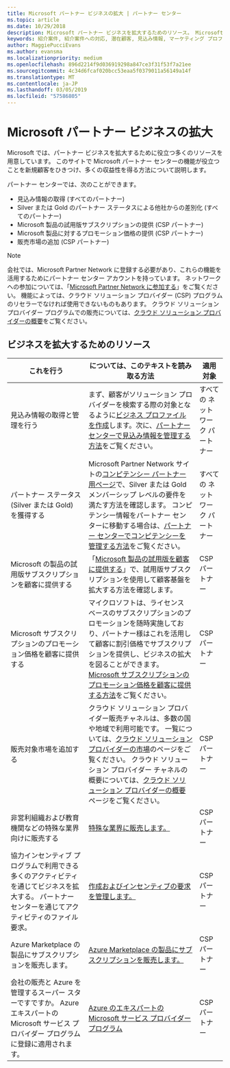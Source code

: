 ```yaml
---
title: Microsoft パートナー ビジネスの拡大 | パートナー センター
ms.topic: article
ms.date: 10/29/2018
description: Microsoft パートナー ビジネスを拡大するためのリソース。 Microsoft から見込み情報 (紹介案件) を受け取る方法が含まれています。
keywords: 紹介案件, 紹介案件への対応, 潜在顧客, 見込み情報, マーケティング プロファイル, ビジネス プロファイル, ビジネスの拡大, ビジネス チャンス, コンピテンシー, Silver メンバーシップ, Gold メンバーシップ, 試用版, 市場の拡大, ナショナル クラウド
author: MaggiePucciEvans
ms.author: evansma
ms.localizationpriority: medium
ms.openlocfilehash: 896d2214f9d036919298a847ce3f31f53f7a21ee
ms.sourcegitcommit: 4c34d6fcaf020bcc53eaa5f0379011a56149a14f
ms.translationtype: MT
ms.contentlocale: ja-JP
ms.lasthandoff: 03/05/2019
ms.locfileid: "57586805"
---
```

# <a name="grow-your-microsoft-partner-business"></a>Microsoft パートナー ビジネスの拡大 

Microsoft では、パートナー ビジネスを拡大するために役立つ多くのリソースを用意しています。 このサイトで Microsoft パートナー センターの機能が役立つことを新規顧客をひきつけ、多くの収益性を得る方法について説明します。

パートナー センターでは、次のことができます。

- 見込み情報の取得 (すべてのパートナー)
- Silver または Gold のパートナー ステータスによる他社からの差別化 (すべてのパートナー)
- Microsoft 製品の試用版サブスクリプションの提供 (CSP パートナー)
- Microsoft 製品に対するプロモーション価格の提供 (CSP パートナー)
- 販売市場の追加 (CSP パートナー)

> [!NOTE]  
> 会社では、Microsoft Partner Network に登録する必要があり、これらの機能を活用するためにパートナー センター アカウントを持っています。 ネットワークへの参加については、「[Microsoft Partner Network に参加する](mpn-overview.md)」をご覧ください。 機能によっては、クラウド ソリューション プロバイダー (CSP) プログラムのリセラーでなければ使用できないものもあります。 クラウド ソリューション プロバイダー プログラムでの販売については、[クラウド ソリューション プロバイダーの概要](csp-overview.md)をご覧ください。

## <a name="resources-to-help-your-business-grow"></a>ビジネスを拡大するためのリソース

|  **これを行う**  |  **については、このテキストを読み取る方法**  |  **適用対象**  |
|--------------|-----------|--------------
| 見込み情報の取得と管理を行う | まず、顧客がソリューション プロバイダーを検索する際の対象となるように[ビジネス プロファイルを作成](create-a-marketing-profile.md)します。次に、[パートナー センターで見込み情報を管理する方法](responding-to-referrals.md)をご覧ください。 | すべての ネットワーク パートナー |
| パートナー ステータス (Silver または Gold) を獲得する | Microsoft Partner Network サイトの[コンピテンシー パートナー用ページ](https://partner.microsoft.com/membership/competencies)で、Silver または Gold メンバーシップ レベルの要件を満たす方法を確認します。 コンピテンシー情報をパートナー センターに移動する場合は、[パートナー センターでコンピテンシーを管理する方法](competencies.md)をご覧ください。 | すべての ネットワーク パートナー |
| Microsoft の製品の試用版サブスクリプションを顧客に提供する | 「[Microsoft 製品の試用版を顧客に提供する](offer-your-customers-trials-of-microsoft-products.md)」で、試用版サブスクリプションを使用して顧客基盤を拡大する方法を確認します。| CSP パートナー |
| Microsoft サブスクリプションのプロモーション価格を顧客に提供する | マイクロソフトは、ライセンス ベースのサブスクリプションのプロモーションを随時実施しており、パートナー様はこれを活用して顧客に割引価格でサブスクリプションを提供し、ビジネスの拡大を図ることができます。 [Microsoft サブスクリプションのプロモーション価格を顧客に提供する方法](promotions.md)をご覧ください。 | CSP パートナー |
| 販売対象市場を追加する | クラウド ソリューション プロバイダー販売チャネルは、多数の国や地域で利用可能です。 一覧については、[クラウド ソリューション プロバイダーの市場](agreements.md)のページをご覧ください。 クラウド ソリューション プロバイダー チャネルの概要については、[クラウド ソリューション プロバイダーの概要](csp-overview.md)ページをご覧ください。  | CSP パートナー |
非営利組織および教育機関などの特殊な業界向けに販売する|[特殊な業界に販売します。](get-special-pricing-for-offers.md)|CSP パートナー|
|協力インセンティブ プログラムで利用できる多くのアクティビティを通じてビジネスを拡大する。 パートナー センターを通じてアクティビティのファイル要求。| [作成およびインセンティブの要求を管理します。](create-incentives-claims.md)|CSP パートナー|
|Azure Marketplace の製品にサブスクリプションを販売します。|[Azure Marketplace の製品にサブスクリプションを販売します。](sell-marketplace-products.md)|CSP パートナー|
|会社の販売と Azure を管理するスーパー スターですですか。 Azure エキスパートの Microsoft サービス プロバイダー プログラムに登録に適用されます。|[Azure のエキスパートの Microsoft サービス プロバイダー プログラム](azure-expert-msp.md)|CSP パートナー|
